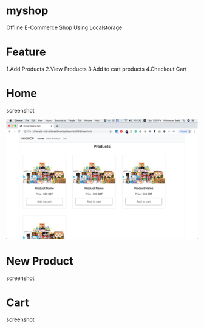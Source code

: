 # myshop
Offline E-Commerce Shop Using Localstorage

# Feature
1.Add Products
2.View Products
3.Add to cart products
4.Checkout Cart

# Home
screenshot

<img src = "https://raw.githubusercontent.com/nayembinsayed/myshop/master/Screen%20Shot%202019-11-03%20at%2011.00.03%20PM.png" width = “200”>

# New Product
screenshot

# Cart
screenshot



